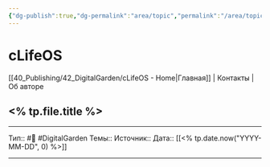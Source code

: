 ```yaml
---
{"dg-publish":true,"dg-permalink":"area/topic","permalink":"/area/topic/"}
---
```

# cLifeOS
[[40_Publishing/42_DigitalGarden/cLifeOS - Home|Главная]] | Контакты | Об авторе

## <% tp.file.title %>



---
Тип::  #🌱️   #DigitalGarden
Темы::
Источник:: 
Дата:: [[<% tp.date.now("YYYY-MM-DD", 0) %>]] 


 ---
 